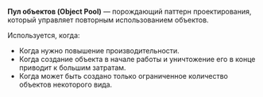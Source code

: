 **Пул объектов (Object Pool)** — порождающий паттерн проектирования, который управляет повторным использованием объектов.

Используется, когда:
+ Когда нужно повышение производительности.
+ Когда создание объекта в начале работы и уничтожение его в конце приводит к большим затратам. 
+ Когда может быть создано только ограниченное количество объектов некоторого вида.